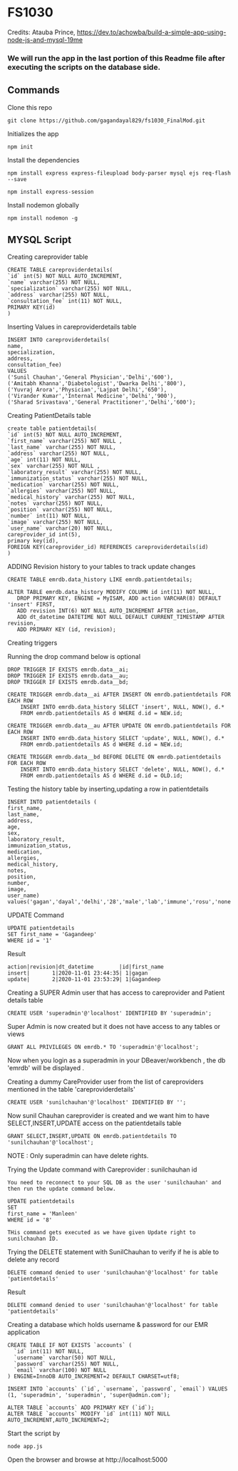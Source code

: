 

# FS1030

Credits: Atauba Prince, https://dev.to/achowba/build-a-simple-app-using-node-js-and-mysql-19me



### We will run the app in the last portion of this Readme file after executing the scripts on the database side.



## Commands

Clone this repo

```
git clone https://github.com/gagandayal829/fs1030_FinalMod.git
```

Initializes the app

```
npm init
```

Install the dependencies

```
npm install express express-fileupload body-parser mysql ejs req-flash --save
```

```
npm install express-session
```



Install nodemon globally

```
npm install nodemon -g
```




## MYSQL Script



Creating careprovider table

```
CREATE TABLE careproviderdetails(
`id` int(5) NOT NULL AUTO_INCREMENT,
`name` varchar(255) NOT NULL,
`specialization` varchar(255) NOT NULL,
`address` varchar(255) NOT NULL,
`consultation_fee` int(11) NOT NULL,
PRIMARY KEY(id)
)
```

Inserting Values in careproviderdetails table

```
INSERT INTO careproviderdetails(
name,
specialization,
address,
consultation_fee) 
VALUES
('Sunil Chauhan','General Physician','Delhi','600'),
('Amitabh Khanna','Diabetologist','Dwarka Delhi','800'),
('Yuvraj Arora','Physician','Lajpat Delhi','650'),
('Virander Kumar','Internal Medicine','Delhi','900'),
('Sharad Srivastava','General Practitioner','Delhi','600');
```

Creating PatientDetails table

```
create table patientdetails(
`id` int(5) NOT NULL AUTO_INCREMENT,	
`first_name` varchar(255) NOT NULL ,
`last_name` varchar(255) NOT NULL,
`address` varchar(255) NOT NULL,
`age` int(11) NOT NULL,
`sex` varchar(255) NOT NULL ,
`laboratory_result` varchar(255) NOT NULL,
`immunization_status` varchar(255) NOT NULL,
`medication` varchar(255) NOT NULL,
`allergies` varchar(255) NOT NULL,
`medical_history` varchar(255) NOT NULL,
`notes` varchar(255) NOT NULL,
`position` varchar(255) NOT NULL,
`number` int(11) NOT NULL,
`image` varchar(255) NOT NULL,
`user_name` varchar(20) NOT NULL,
careprovider_id int(5),
primary key(id),
FOREIGN KEY(careprovider_id) REFERENCES careproviderdetails(id)
)
```



ADDING Revision history to your tables to track update changes

```
CREATE TABLE emrdb.data_history LIKE emrdb.patientdetails;
```

```
ALTER TABLE emrdb.data_history MODIFY COLUMN id int(11) NOT NULL, 
   DROP PRIMARY KEY, ENGINE = MyISAM, ADD action VARCHAR(8) DEFAULT 'insert' FIRST, 
   ADD revision INT(6) NOT NULL AUTO_INCREMENT AFTER action,
   ADD dt_datetime DATETIME NOT NULL DEFAULT CURRENT_TIMESTAMP AFTER revision,
   ADD PRIMARY KEY (id, revision);
```



Creating triggers

Running the drop command below is optional

```
DROP TRIGGER IF EXISTS emrdb.data__ai;
DROP TRIGGER IF EXISTS emrdb.data__au;
DROP TRIGGER IF EXISTS emrdb.data__bd;
```

```
CREATE TRIGGER emrdb.data__ai AFTER INSERT ON emrdb.patientdetails FOR EACH ROW
    INSERT INTO emrdb.data_history SELECT 'insert', NULL, NOW(), d.* 
    FROM emrdb.patientdetails AS d WHERE d.id = NEW.id;

CREATE TRIGGER emrdb.data__au AFTER UPDATE ON emrdb.patientdetails FOR EACH ROW
    INSERT INTO emrdb.data_history SELECT 'update', NULL, NOW(), d.*
    FROM emrdb.patientdetails AS d WHERE d.id = NEW.id;

CREATE TRIGGER emrdb.data__bd BEFORE DELETE ON emrdb.patientdetails FOR EACH ROW
    INSERT INTO emrdb.data_history SELECT 'delete', NULL, NOW(), d.* 
    FROM emrdb.patientdetails AS d WHERE d.id = OLD.id;  

```

Testing the history table by inserting,updating a row in patientdetails

```
INSERT INTO patientdetails (
first_name,
last_name,
address,
age,
sex,
laboratory_result,
immunization_status,
medication,
allergies,
medical_history,
notes,
position,
number,
image,
user_name)
values('gagan','dayal','delhi','28','male','lab','immune','rosu','none','history','notes','position','1','image','gd')
```

UPDATE Command

```
UPDATE patientdetails 
SET first_name = 'Gagandeep'
WHERE id = '1'
```

Result

```
action|revision|dt_datetime        |id|first_name
insert|       1|2020-11-01 23:44:35| 1|gagan 
update|       2|2020-11-01 23:53:29| 1|Gagandeep
```

Creating a SUPER Admin user that has access to careprovider and Patient details table 

```
CREATE USER 'superadmin'@'localhost' IDENTIFIED BY 'superadmin';
```

Super Admin is now created but it does not have access to any tables or views

```
GRANT ALL PRIVILEGES ON emrdb.* TO 'superadmin'@'localhost';
```

Now when you login as a superadmin in your DBeaver/workbench , the db 'emrdb' will be displayed .



Creating a dummy CareProvider user from the list of careproviders mentioned in the table 'careproviderdetails'

```
CREATE USER 'sunilchauhan'@'localhost' IDENTIFIED BY '';
```

Now sunil Chauhan careprovider is created and we want him to have SELECT,INSERT,UPDATE access on the patientdetails table

```
GRANT SELECT,INSERT,UPDATE ON emrdb.patientdetails TO 'sunilchauhan'@'localhost';
```

NOTE : Only superadmin can have delete rights.

Trying the Update command with Careprovider : sunilchauhan id

```
You need to reconnect to your SQL DB as the user 'sunilchauhan' and then run the update command below. 
```



```
UPDATE patientdetails 
SET
first_name = 'Manleen'
WHERE id = '8'
```

```
THis command gets executed as we have given Update right to sunilchauhan ID.
```



Trying the DELETE statement with SunilChauhan to verify if he is able to delete any record

```
DELETE command denied to user 'sunilchauhan'@'localhost' for table 'patientdetails'
```

Result

```
DELETE command denied to user 'sunilchauhan'@'localhost' for table 'patientdetails'
```

Creating a database which holds username & password for our EMR application

```
CREATE TABLE IF NOT EXISTS `accounts` (
  `id` int(11) NOT NULL,
  `username` varchar(50) NOT NULL,
  `password` varchar(255) NOT NULL,
  `email` varchar(100) NOT NULL
) ENGINE=InnoDB AUTO_INCREMENT=2 DEFAULT CHARSET=utf8;

INSERT INTO `accounts` (`id`, `username`, `password`, `email`) VALUES (1, 'superadmin', 'superadmin', 'super@admin.com');

ALTER TABLE `accounts` ADD PRIMARY KEY (`id`);
ALTER TABLE `accounts` MODIFY `id` int(11) NOT NULL AUTO_INCREMENT,AUTO_INCREMENT=2;
```



Start the script by 

```
node app.js
```


Open the browser and browse at http://localhost:5000

